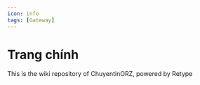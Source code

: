 ```yaml
---
icon: info
tags: [Gateway]
---
```

# Trang chính
 This is the wiki repository of ChuyentinORZ, powered by Retype
